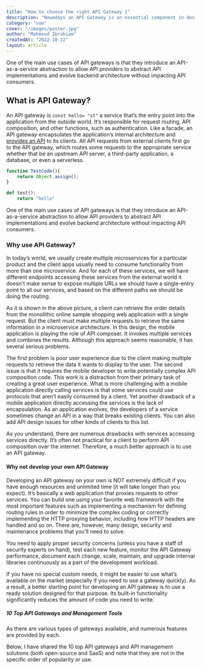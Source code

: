 ```yaml
---
title: "How to choose the right API Gateway 1"
description: "Nowadays an API Gateway is an essential component in designing a distributed system's architecture with multiple API services or microservices."
category: "vue"
cover: "/images/poster.jpg"
author: "Mahmoud Ibrahiam"
createdAt: "2022-10-22"
layout: article
---
```


One of the main use cases of API gateways is that they introduce an API-as-a-service abstraction to allow API providers to abstract API implementations and evolve backend architecture without impacting API consumers.

## What is API Gateway?

An API gateway is `const hello= "st"` a service that’s the entry point into the application from the outside world. It’s responsible for request routing, API composition, and other functions, such as authentication. Like a facade, an API gateway encapsulates the application’s internal architecture and [provides an API](/about) to its clients. All API requests from external clients first go to the API gateway, which routes some requests to the appropriate service whether that be an upstream API server, a third-party application, a database, or even a serverless.

```js
function TestCode(){
    return Object.assign();
}
```

```python
def test():
    return "hello"
```

One of the main use cases of API gateways is that they introduce an API-as-a-service abstraction to allow API providers to abstract API implementations and evolve backend architecture without impacting API consumers.

### Why use API Gateway?

In today’s world, we usually create multiple microservices for a particular product and the client apps usually need to consume functionality from more than one microservice. And for each of these services, we will have different endpoints accessing these services from the external world it doesn't make sense to expose multiple URLs we should have a single-entry point to all our services, and based on the different paths we should be doing the routing.

As it is shown in the above picture, a client can retrieve the order details from the monolithic online sample shopping web application with a single request. But the client must make multiple requests to retrieve the same information in a microservice architecture. In this design, the mobile application is playing the role of API composer. It invokes multiple services and combines the results. Although this approach seems reasonable, it has several serious problems.

The first problem is poor user experience due to the client making multiple requests to retrieve the data it wants to display to the user. The second issue is that it requires the mobile developer to write potentially complex API composition code. This work is a distraction from their primary task of creating a great user experience. What is more challenging with a mobile application directly calling services is that some services could use protocols that aren’t easily consumed by a client. Yet another drawback of a mobile application directly accessing the services is the lack of encapsulation. As an application evolves, the developers of a service sometimes change an API in a way that breaks existing clients. You can also add API design issues for other kinds of clients to this list.

As you understand, there are numerous drawbacks with services accessing services directly. It’s often not practical for a client to perform API composition over the internet. Therefore, a much better approach is to use an API gateway.

#### Why not develop your own API Gateway

Developing an API gateway on your own is NOT extremely difficult if you have enough resources and unlimited time (it will take longer than you expect). It’s basically a web application that proxies requests to other services. You can build one using your favorite web framework with the most important features such as implementing a mechanism for defining routing rules in order to minimize the complex coding or correctly implementing the HTTP proxying behavior, including how HTTP headers are handled and so on. There are, however, many design, security and maintenance problems that you’ll need to solve.

You need to apply proper security concerns (unless you have a staff of security experts on hand), test each new feature, monitor the API Gateway performance, document each change, scale, maintain, and upgrade internal libraries continuously as a part of the development workload.

If you have no special custom needs, it might be easier to use what’s available on the market (especially if you need to use a gateway quickly). As a result, a better starting point for developing an API gateway is to use a ready solution designed for that purpose. Its built-in functionality significantly reduces the amount of code you need to write.

##### 10 Top API Gateways and Management Tools

As there are various types of gateways available, and numerous features are provided by each.

Below, I have shared the 10 top API gateways and API management solutions (both open-source and SaaS) and note that they are not in the specific order of popularity or use.
